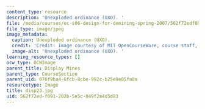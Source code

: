 ```yaml
---
content_type: resource
description: 'Unexploded ordinance (UXO). '
file: /media/courses/ec-s06-design-for-demining-spring-2007/562f72edf091202b5e5c849f2a4d5d83_disp23.jpg
file_type: image/jpeg
image_metadata:
  caption: Unexploded ordinance (UXO).
  credit: 'Credit: Image courtesy of MIT OpenCourseWare, course staff, and students.'
  image-alt: 'Unexploded ordinance (UXO). '
learning_resource_types: []
ocw_type: OCWImage
parent_title: Display Mines
parent_type: CourseSection
parent_uid: 076f9ba4-6fcb-8cbe-992c-b25e9e05fa8a
resourcetype: Image
title: disp23.jpg
uid: 562f72ed-f091-202b-5e5c-849f2a4d5d83
---
```

